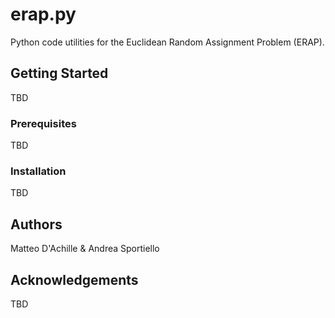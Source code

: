 # erap.py

Python code utilities for the Euclidean Random Assignment Problem (ERAP).

## Getting Started


TBD



### Prerequisites

TBD

### Installation

TBD

## Authors

Matteo D'Achille & Andrea Sportiello

## Acknowledgements

TBD
